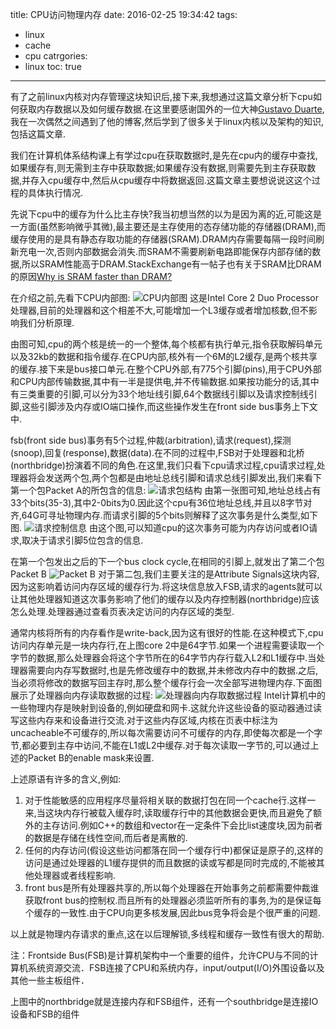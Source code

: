 title: CPU访问物理内存
date: 2016-02-25 19:34:42
tags:
- linux
- cache
- cpu
catrgories:
- linux
toc: true

---

有了之前linux内核对内存管理这块知识后,接下来,我想通过这篇文章分析下cpu如何获取内存数据以及如何缓存数据.在这里要感谢国外的一位大神[Gustavo Duarte](http://duartes.org/gustavo/blog/archives/ ""),我在一次偶然之间遇到了他的博客,然后学到了很多关于linux内核以及架构的知识,包括这篇文章.

我们在计算机体系结构课上有学过cpu在获取数据时,是先在cpu内的缓存中查找,如果缓存有,则无需到主存中获取数据;如果缓存没有数据,则需要先到主存获取数据,并存入cpu缓存中,然后从cpu缓存中将数据返回.这篇文章主要想说说这这个过程的具体执行情况.

先说下cpu中的缓存为什么比主存快?我当初想当然的以为是因为离的近,可能这是一方面(虽然影响微乎其微),最主要还是主存使用的态存储功能的存储器(DRAM),而缓存使用的是具有静态存取功能的存储器(SRAM).DRAM内存需要每隔一段时间刷新充电一次,否则内部数据会消失.而SRAM不需要刷新电路即能保存内部存储的数据,所以SRAM性能高于DRAM.StackExchange有一帖子也有关于SRAM比DRAM的原因[Why is SRAM faster than DRAM?](http://superuser.com/questions/648370/why-is-sram-faster-than-dram "")

在介绍之前,先看下CPU内部图:
![CPU内部图](http://7xjnip.com1.z0.glb.clouddn.com/ldw-%E9%80%89%E5%8C%BA_056.png "")
这是Intel Core 2 Duo Processor处理器,目前的处理器和这个相差不大,可能增加一个L3缓存或者增加核数,但不影响我们分析原理.

由图可知,cpu的两个核是统一的一个整体,每个核都有执行单元,指令获取解码单元以及32kb的数据和指令缓存.在CPU内部,核外有一个6M的L2缓存,是两个核共享的缓存.接下来是bus接口单元.在整个CPU外部,有775个引脚(pins),用于CPU外部和CPU内部传输数据,其中有一半是提供电,并不传输数据.如果按功能分的话,其中有三类重要的引脚,可以分为33个地址线引脚,64个数据线引脚以及请求控制线引脚,这些引脚涉及内存或IO端口操作,而这些操作发生在front side bus事务上下文中.

fsb(front side bus)事务有5个过程,仲裁(arbitration),请求(request),探测(snoop),回复(response),数据(data).在不同的过程中,FSB对于处理器和北桥(northbridge)扮演着不同的角色.在这里,我们只看下cpu请求过程,cpu请求过程,处理器将会发送两个包,两个包都是由地址总线引脚和请求总线引脚发出,我们来看下第一个包Packet A的所包含的信息:
![请求包结构](http://7xjnip.com1.z0.glb.clouddn.com/ldw-%E9%80%89%E5%8C%BA_057.png "")
由第一张图可知,地址总线占有33个bits(35-3),其中2-0bits为0.因此这个cpu有36位地址总线,并且以8字节对齐,64G可寻址物理内存.而请求引脚的5个bits则解释了这次事务是什么类型,如下图.
![请求控制信息](http://7xjnip.com1.z0.glb.clouddn.com/ldw-%E9%80%89%E5%8C%BA_058.png "") 
由这个图,可以知道cpu的这次事务可能为内存访问或者IO请求,取决于请求引脚5位包含的信息.

在第一个包发出之后的下一个bus clock cycle,在相同的引脚上,就发出了第二个包Packet B
![Packet B](http://7xjnip.com1.z0.glb.clouddn.com/ldw-%E9%80%89%E5%8C%BA_059.png "")
对于第二包,我们主要关注的是Attribute Signals这块内容,因为这影响着访问内存区域的缓存行为.将这块信息放入FSB,请求的agents就可以让其他处理器知道这次事务影响了他们的缓存以及内存控制器(northbridge)应该怎么处理.处理器通过查看页表决定访问的内存区域的类型.

通常内核将所有的内存看作是write-back,因为这有很好的性能.在这种模式下,cpu访问内存单元是一块内存行,在上图core 2中是64字节.如果一个进程需要读取一个字节的数据,那么处理器会将这个字节所在的64字节内存行载入L2和L1缓存中.当处理器需要向内存写数据时,也是先修改缓存中的数据,并未修改内存中的数据.之后,当必须将修改的数据写回主存时,那么整个缓存行会一次全部写进物理内存.下面图展示了处理器向内存读取数据的过程:
![处理器向内存取数据过程](http://7xjnip.com1.z0.glb.clouddn.com/ldw-%E9%80%89%E5%8C%BA_060.png "")
Intel计算机中的一些物理内存是映射到设备的,例如硬盘和网卡.这就允许这些设备的驱动器通过读写这些内存来和设备进行交流.对于这些内存区域,内核在页表中标注为uncacheable不可缓存的,所以每次需要访问不可缓存的内存,即使每次都是一个字节,都必要到主存中访问,不能在L1或L2中缓存.对于每次读取一字节的,可以通过上述的Packet B的enable mask来设置.

上述原语有许多的含义,例如:
1. 对于性能敏感的应用程序尽量将相关联的数据打包在同一个cache行.这样一来,当这块内存行被载入缓存时,读取缓存行中的其他数据会更快,而且避免了额外的主存访问.例如C++的数组和vector在一定条件下会比list速度块,因为前者的数据是存储在线性空间,而后者是离散的.
2. 任何的内存访问(假设这些访问都落在同一个缓存行中)都保证是原子的,这样的访问是通过处理器的L1缓存提供的而且数据的读或写都是同时完成的,不能被其他处理器或者线程影响.
3. front bus是所有处理器共享的,所以每个处理器在开始事务之前都需要仲裁谁获取front bus的控制权.而且所有的处理器必须监听所有的事务,为的是保证每个缓存的一致性.由于CPU向更多核发展,因此bus竞争将会是个很严重的问题.

以上就是物理内存请求的重点,这在以后理解锁,多线程和缓存一致性有很大的帮助.

注：Frontside Bus(FSB)是计算机架构中一个重要的组件，允许CPU与不同的计算机系统资源交流．FSB连接了CPU和系统内存，input/output(I/O)外围设备以及其他一些主板组件．

上图中的northbridge就是连接内存和FSB组件，还有一个southbridge是连接IO设备和FSB的组件














